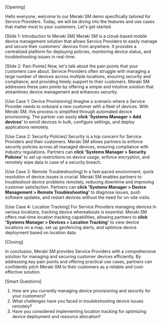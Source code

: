 [Opening]

Hello everyone, welcome to our Meraki SM demo specifically tailored for Service Providers. Today, we will be diving into the features and use cases that matter most to your customers. Let's get started.

[Slide 1: Introduction to Meraki SM]
Meraki SM is a cloud-based mobile device management solution that allows Service Providers to easily manage and secure their customers' devices from anywhere. It provides a centralized platform for deploying policies, monitoring device status, and troubleshooting issues in real-time.

[Slide 2: Pain Points]
Now, let's talk about the pain points that your customers care about. Service Providers often struggle with managing a large number of devices across multiple locations, ensuring security and compliance, and providing timely support to their customers. Meraki SM addresses these pain points by offering a simple and intuitive solution that streamlines device management and enhances security.

[Use Case 1: Device Provisioning]
Imagine a scenario where a Service Provider needs to onboard a new customer with a fleet of devices. With Meraki SM, this process is simplified through automated device provisioning. The partner can easily **click 'Systems Manager > Add devices'** to enroll devices in bulk, configure settings, and deploy applications remotely.

[Use Case 2: Security Policies]
Security is a top concern for Service Providers and their customers. Meraki SM allows partners to enforce security policies across all managed devices, ensuring compliance with industry regulations. Partners can **click 'Systems Manager > Security Policies'** to set up restrictions on device usage, enforce encryption, and remotely wipe data in case of a security breach.

[Use Case 3: Remote Troubleshooting]
In a fast-paced environment, quick resolution of device issues is crucial. Meraki SM enables partners to troubleshoot device problems remotely, reducing downtime and improving customer satisfaction. Partners can **click 'Systems Manager > Device Management > Remote Troubleshooting'** to diagnose issues, push software updates, and restart devices without the need for on-site visits.

[Use Case 4: Location Tracking]
For Service Providers managing devices in various locations, tracking device whereabouts is essential. Meraki SM offers real-time location tracking capabilities, allowing partners to **click 'Systems Manager > Devices > Location Tracking'** to view device locations on a map, set up geofencing alerts, and optimize device deployment based on location data.

[Closing]

In conclusion, Meraki SM provides Service Providers with a comprehensive solution for managing and securing customer devices efficiently. By addressing key pain points and offering practical use cases, partners can confidently pitch Meraki SM to their customers as a reliable and cost-effective solution.

[Smart Questions]

1. How are you currently managing device provisioning and security for your customers?
2. What challenges have you faced in troubleshooting device issues remotely?
3. Have you considered implementing location tracking for optimizing device deployment and resource allocation?
